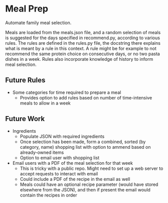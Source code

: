 # Meal Prep

Automate family meal selection.

Meals are loaded from the meals.json file, and a random selection of meals is suggested for the days specified in recommend.py, according to various rules. The rules are defined in the rules.py file, the docstring there explains what is meant by a rule in this context. A rule might be for example to not recommend the same protein choice on consecutive days, or no two pasta dishes in a week. Rules also incorporate knowledge of history to inform meal selection.

## Future Rules

* Some categories for time required to prepare a meal
	- Provides option to add rules based on number of time-intensive meals to allow in a week

## Future Work

* Ingredients
    - Populate JSON with required ingredients
    - Once selection has been made, form a combined, sorted (by category, name) shopping list with option to ammend based on already-owned items
    - Option to email user with shopping list 
* Email users with a PDF of the meal selection for that week
	- This is tricky with a public repo. Might need to set up a web server to accept requests to interact with email
    - Could include a PDF of the recipe in the email as well
    - Meals could have an optional recipe parameter (would have stored elsewhere from the JSON), and then if present the email would contain the recipes in order

